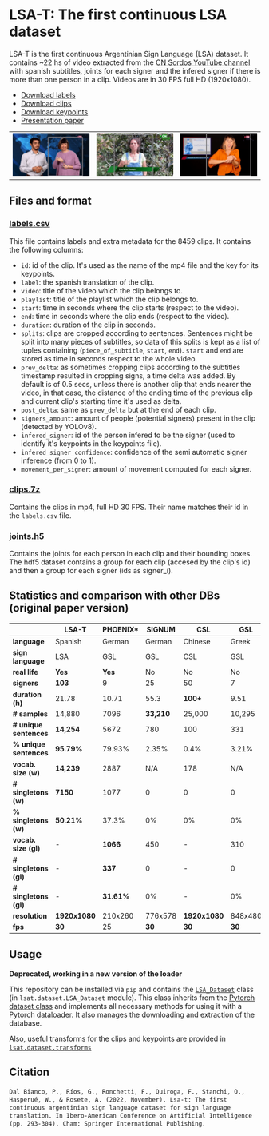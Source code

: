 # LSA-T: The first continuous LSA dataset

LSA-T is the first continuous Argentinian Sign Language (LSA) dataset. It contains ~22 hs of video extracted from the [CN Sordos YouTube channel](https://www.youtube.com/c/CNSORDOSARGENTINA) with spanish subtitles, joints for each signer and the infered signer if there is more than one person in a clip. Videos are in 30 FPS full HD (1920x1080).

* [Download labels](https://app.seni.ar/datasets/labels.csv)
* [Download clips](https://app.seni.ar/datasets/clips.7z)
* [Download keypoints]()
* [Presentation paper](https://link.springer.com/chapter/10.1007/978-3-031-22419-5_25)

|                                               |                                               |                                               |
|-----------------------------------------------|-----------------------------------------------|-----------------------------------------------|
| <img width="100%" src="assets/clip2.gif"> | <img width="100%" src="assets/clip3.gif"> | <img width="100%" src="assets/clip1.gif"> |

## Files and format

### [labels.csv](https://app.seni.ar/datasets/labels.csv)

This file contains labels and extra metadata for the 8459 clips. It contains the following columns:

* ``id``: id of the clip. It's used as the name of the mp4 file and the key for its keypoints.
* ``label``: the spanish translation of the clip.
* ``video``: title of the video which the clip belongs to.
* ``playlist``: title of the playlist which the clip belongs to.
* ``start``: time in seconds where the clip starts (respect to the video).
* ``end``: time in seconds where the clip ends (respect to the video).
* ``duration``: duration of the clip in seconds.
* ``splits``: clips are cropped according to sentences. Sentences might be split into many pieces of subtitles, so data of this splits is kept as a list of tuples containing (``piece_of_subtitle``, ``start``, ``end``). ``start`` and ``end`` are stored as time in seconds respect to the whole video.
* ``prev_delta``: as sometimes cropping clips according to the subtitles timestamp resulted in cropping signs, a time delta was added. By default is of 0.5 secs, unless there is another clip that ends nearer the video, in that case, the distance of the ending time of the previous clip and current clip's starting time it's used as delta.
* ``post_delta``: same as ``prev_delta`` but at the end of each clip.
* ``signers_amount``: amount of people (potential signers) present in the clip (detected by YOLOv8).
* ``infered_signer``: id of the person infered to be the signer (used to identify it's keypoints in the keypoints file).
* ``infered_signer_confidence``: confidence of the semi automatic signer inference (from 0 to 1).
* ``movement_per_signer``: amount of movement computed for each signer.

### [clips.7z](https://app.seni.ar/datasets/clips.7z)

Contains the clips in mp4, full HD 30 FPS. Their name matches their id in the ``labels.csv`` file.

### [joints.h5]()

Contains the joints for each person in each clip and their bounding boxes. The hdf5 dataset contains a group for each clip (accesed by the clip's id) and then a group for each signer (ids as signer_i).

## Statistics and comparison with other DBs (original paper version)

|                     | **LSA-T**          | **PHOENIX***     | **SIGNUM**      | **CSL**            | **GSL**     | **KETI**           |
|-------------------------|--------------------|------------------|-----------------|--------------------|-------------|--------------------|
| **language**            | Spanish            | German           | German          | Chinese            | Greek       | Korean             |
| **sign language**       | LSA                | GSL              | GSL             | CSL                | GSL         | KLS                |
| **real life**           | **Yes**            | **Yes**          | No              | No                 | No          | No                 |
| **signers**             | **103**            | 9                | 25              | 50                 | 7           | 14                 |
| **duration (h)**        | 21.78              | 10.71            | 55.3            | **100+**           | 9.51        | 28                 |
| **# samples**           | 14,880             | 7096             | **33,210**      | 25,000             | 10,295      | 14,672             |
| **# unique sentences**  | **14,254**         | 5672             | 780             | 100                | 331         | 105                |
| **% unique sentences**  | **95.79%**         | 79.93%           | 2.35%           | 0.4%               | 3.21%       | 0.71%              |
| **vocab. size (w)**     | **14,239**         | 2887             | N/A             | 178                | N/A         | 419                |
| **# singletons (w)**    | **7150**           | 1077             | 0               | 0                  | 0           | 0                  |
| **% singletons (w)**    | **50.21%**         | 37.3%            | 0%              | 0%                 | 0%          | 0%                 |
| **vocab. size (gl)**    | -                  | **1066**         | 450             | -                  | 310         | 524                |
| **# singletons (gl)**   | -                  | **337**          | 0               | -                  | 0           | 0                  |
| **# singletons (gl)**   | -                  | **31.61%**       | 0%              | -                  | 0%          | 0%                 |
| **resolution**          | **1920x1080**      | 210x260          | 776x578         | **1920x1080**      | 848x480     | **1920x1080**      |
| **fps**                 | **30**             | 25               | **30**          | **30**             | **30**      | **30**             |

## Usage 

**Deprecated, working in a new version of the loader**

This repository can be installed via ``pip`` and contains the [``LSA_Dataset``](https://github.com/midusi/LSA-T/blob/main/lsat/dataset/LSA_Dataset.py) class (in ``lsat.dataset.LSA_Dataset`` module). This class inherits from the [Pytorch dataset class](https://pytorch.org/tutorials/beginner/basics/data_tutorial.html) and implements all necessary methods for using it with a Pytorch dataloader. It also manages the downloading and extraction of the database.

Also, useful transforms for the clips and keypoints are provided in [``lsat.dataset.transforms``](https://github.com/midusi/LSA-T/blob/main/lsat/dataset/transforms.py)

## Citation

    Dal Bianco, P., Ríos, G., Ronchetti, F., Quiroga, F., Stanchi, O., Hasperué, W., & Rosete, A. (2022, November). Lsa-t: The first continuous argentinian sign language dataset for sign language translation. In Ibero-American Conference on Artificial Intelligence (pp. 293-304). Cham: Springer International Publishing.
